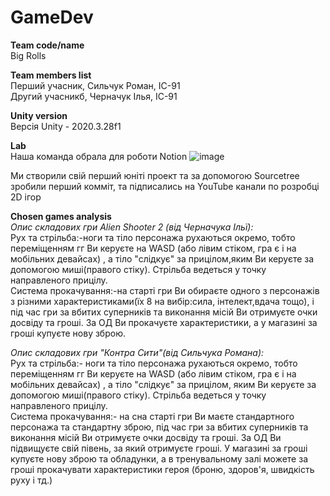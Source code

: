 # GameDev

**Team code/name**   
Big Rolls

**Team members list**  
Перший учасник, Сильчук Роман, ІС-91  
Другий учасникб, Черначук Ілья, ІС-91

**Unity version**  
Версія Unity - 2020.3.28f1 


**Lab**  
Наша команда обрала для роботи Notion
![image](https://user-images.githubusercontent.com/61375289/154362495-43034c5e-3dff-41c1-818f-5fa8695275e9.png)


 Ми створили свій перший юніті проект та за допомогою Sourcetree зробили перший комміт, та підписались на YouTube канали по розробці 2D ігор

**Chosen games analysis**  
_Опис складових гри Alien Shooter 2 (від Черначука Ільї):_  
     Рух та стрільба:-ноги та тіло персонажа  рухаються окремо, тобто переміщенням гг Ви керуєте  на WASD (або лівим стіком, гра є і на мобільних девайсах) , а тіло "слідкує" за прицілом,яким Ви керуєте за допомогою миші(правого стіку). Стрільба ведеться у точку направленого прицілу.  
     Система прокачування:-на старті гри Ви обираєте одного з персонажів з різними характеристиками(їх 8 на вибір:сила, інтелект,вдача тощо), і під час гри за вбитих суперників та виконання місій Ви отримуєте очки досвіду та гроші. За ОД Ви прокачуєте характеристики, а у магазині за гроші купуєте нову зброю.  

_Опис складових гри "Контра Сити"(від Сильчука Романа):_  
     Рух та стрільба:- ноги та тіло персонажа  рухаються окремо, тобто переміщенням гг Ви керуєте  на WASD (або лівим стіком, гра є і на мобільних девайсах) , а тіло "слідкує" за прицілом, яким Ви керуєте за допомогою миші(правого стіку). Стрільба ведеться у точку направленого прицілу.   
     Система прокачування:- на сна старті гри Ви маєте стандартного персонажа та стандартну зброю, під час гри за вбитих суперників та виконання місій Ви отримуєте очки досвіду та гроші. За ОД Ви підвищуєте свій півень, за який отримуєте гроші. У магазині за гроші купуєте нову зброю та обладунки, а в тренувальному залі можете за гроші прокачувати характеристики героя (броню, здоров'я, швидкість руху і тд.)


  
